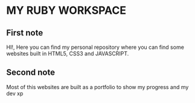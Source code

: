 # MY RUBY WORKSPACE

## First note

HI!, Here you can find my personal repository where you can find some websites built in HTML5, CSS3 and JAVASCRIPT.

## Second note
Most of this websites are built as a portfolio to show my progress and my dev xp 
